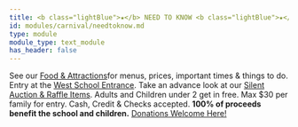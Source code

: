 ```yaml
---
title: <b class="lightBlue">★</b> NEED TO KNOW <b class="lightBlue">★</b>
id: modules/carnival/needtoknow.md
type: module
module_type: text_module
has_header: false
---
```

See our [Food & Attractions]()for menus, prices, important times & things to do. Entry at the [West School Entrance](). Take an advance look at our [Silent Auction & Raffle Items](). Adults and Children under 2 get in free. Max $30 per family for entry. Cash, Credit & Checks accepted. **100% of proceeds benefit the school and children.** <span class="donate" id="donate">[Donations Welcome Here!]()</span>